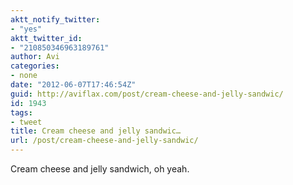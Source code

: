 ```yaml
---
aktt_notify_twitter:
- "yes"
aktt_twitter_id:
- "210850346963189761"
author: Avi
categories:
- none
date: "2012-06-07T17:46:54Z"
guid: http://aviflax.com/post/cream-cheese-and-jelly-sandwic/
id: 1943
tags:
- tweet
title: Cream cheese and jelly sandwic…
url: /post/cream-cheese-and-jelly-sandwic/
---
```

Cream cheese and jelly sandwich, oh yeah.